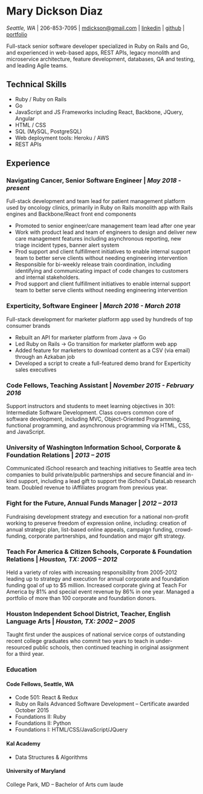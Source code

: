 # Mary Dickson Diaz

*Seattle, WA* | 206-853-7095 | [mdickson@gmail.com](mailto:mdickson@gmail.com) | [linkedin](http://linkedin.com/in/mcdickson) | [github](http://github.com/marythought) | [portfolio](http://www.marydickson.info)

Full-stack senior software developer specialized in Ruby on Rails and Go, and experienced in web-based apps, REST APIs, legacy monolith and microservice architecture, feature development, databases, QA and testing, and leading Agile teams.

## Technical Skills

- Ruby / Ruby on Rails
- Go
- JavaScript and JS Frameworks including React, Backbone, JQuery, Angular
- HTML / CSS
- SQL (MySQL, PostgreSQL)
- Web deployment tools: Heroku / AWS
- REST APIs

## Experience

### Navigating Cancer, Senior Software Engineer | *May 2018 - present*

Full-stack development and team lead for patient management platform used by oncology clinics, primarily in Ruby on Rails monolith app with Rails engines and Backbone/React front end components

- Promoted to senior engineer/care management team lead after one year
- Work with product lead and team of engineers to design and deliver new care management features including asynchronous reporting, new triage incident types, banner alert system
- Prod support and client fulfillment initiatives to enable internal support team to better serve clients without needing engineering intervention
- Responsible for bi-weekly release train coordination, including identifying and communicating impact of code changes to customers and internal stakeholders.
- Prod support and client fulfillment initiatives to enable internal support team to better serve clients without needing engineering intervention

### Experticity, Software Engineer | *March 2016 - March 2018*

Full-stack development for marketer platform app used by hundreds of top consumer brands

- Rebuilt an API for marketer platform from Java -> Go
- Led Ruby on Rails -> Go transition for marketer platform web app
- Added feature for marketers to download content as a CSV (via email) through an Azkaban job
- Developed a script to create a full-featured demo brand for Experticity sales executives

### Code Fellows, Teaching Assistant | *November 2015 - February 2016*

Support instructors and students to meet learning objectives in 301: Intermediate Software Development. Class covers common core of software development, including MVC, Object-Oriented Programming, functional programming, and asynchronous programming via HTML, CSS, and JavaScript.

### University of Washington Information School, Corporate &amp; Foundation Relations | *2013 – 2015*

Communicated iSchool research and teaching initiatives to Seattle area tech companies to build private/public partnerships and secure financial and in-kind support, including a lead gift to support the iSchool's DataLab research team. Doubled revenue to iAffiliates program from previous year.

### Fight for the Future, Annual Funds Manager | *2012 – 2013*

Fundraising development strategy and execution for a national non-profit working to preserve freedom of expression online, including: creation of annual strategic plan, list-based online appeals, campaign funding, crowd-fundin­g, corporate partnerships, and foundation and major gift strategy.

### Teach For America &amp; Citizen Schools, Corporate &amp; Foundation Relations | *Houston, TX: 2005 – 2012*

Held a variety of roles with increasing responsibility from 2005-2012 leading up to strategy and execution for annual corporate and foundation funding goal of up to $5 million. Increased corporate giving at Teach For America by 81% and special event revenue by 86% in one year. Managed a portfolio of more than 100 corporate and foundation donors.

### Houston Independent School District, Teacher, English Language Arts | *Houston, TX: 2002 – 2005*

Taught first under the auspices of national service corps of outstanding recent college graduates who commit two years to teach in under-resourced public schools, then continued teaching in original assignment for a third year.

### Education

#### Code Fellows, Seattle, WA

- Code 501: React &amp; Redux
- Ruby on Rails Advanced Software Development – Certificate awarded October 2015
- Foundations II: Ruby
- Foundations II: Python
- Foundations I: HTML/CSS/JavaScript/JQuery

#### Kal Academy

- Data Structures &amp; Algorithms

#### University of Maryland

College Park, MD – Bachelor of Arts cum laude
